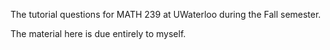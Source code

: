 The tutorial questions for MATH 239 at UWaterloo during the Fall semester.

The material here is due entirely to myself.
